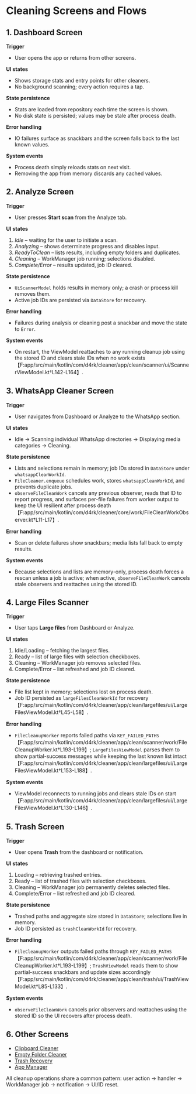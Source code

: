 # Cleaning Screens and Flows

## 1. Dashboard Screen
**Trigger**
- User opens the app or returns from other screens.

**UI states**
- Shows storage stats and entry points for other cleaners.
- No background scanning; every action requires a tap.

**State persistence**
- Stats are loaded from repository each time the screen is shown.
- No disk state is persisted; values may be stale after process death.

**Error handling**
- IO failures surface as snackbars and the screen falls back to the last known values.

**System events**
- Process death simply reloads stats on next visit.
- Removing the app from memory discards any cached values.

## 2. Analyze Screen
**Trigger**
- User presses **Start scan** from the Analyze tab.

**UI states**
1. *Idle* – waiting for the user to initiate a scan.
2. *Analyzing* – shows determinate progress and disables input.
3. *ReadyToClean* – lists results, including empty folders and duplicates.
4. *Cleaning* – WorkManager job running; selections disabled.
5. *Complete/Error* – results updated, job ID cleared.

**State persistence**
- `UiScannerModel` holds results in memory only; a crash or process kill removes them.
- Active job IDs are persisted via `DataStore` for recovery.

**Error handling**
- Failures during analysis or cleaning post a snackbar and move the state to `Error`.

**System events**
- On restart, the ViewModel reattaches to any running cleanup job using the stored ID and clears stale IDs when no work exists【F:app/src/main/kotlin/com/d4rk/cleaner/app/clean/scanner/ui/ScannerViewModel.kt†L142-L164】.

## 3. WhatsApp Cleaner Screen
**Trigger**
- User navigates from Dashboard or Analyze to the WhatsApp section.

**UI states**
- Idle → Scanning individual WhatsApp directories → Displaying media categories → Cleaning.

**State persistence**
 - Lists and selections remain in memory; job IDs stored in `DataStore` under `whatsappCleanWorkId`.
 - `FileCleaner.enqueue` schedules work, stores `whatsappCleanWorkId`, and prevents duplicate jobs.
 - `observeFileCleanWork` cancels any previous observer, reads that ID to report progress, and surfaces per-file failures from worker output to keep the UI resilient after process death【F:app/src/main/kotlin/com/d4rk/cleaner/core/work/FileCleanWorkObserver.kt†L11-L17】.

**Error handling**
- Scan or delete failures show snackbars; media lists fall back to empty results.

**System events**
 - Because selections and lists are memory-only, process death forces a rescan unless a job is active; when active, `observeFileCleanWork` cancels stale observers and reattaches using the stored ID.

## 4. Large Files Scanner
**Trigger**
- User taps **Large files** from Dashboard or Analyze.

**UI states**
1. Idle/Loading – fetching the largest files.
2. Ready – list of large files with selection checkboxes.
3. Cleaning – WorkManager job removes selected files.
4. Complete/Error – list refreshed and job ID cleared.

**State persistence**
- File list kept in memory; selections lost on process death.
- Job ID persisted as `largeFilesCleanWorkId` for recovery【F:app/src/main/kotlin/com/d4rk/cleaner/app/clean/largefiles/ui/LargeFilesViewModel.kt†L45-L58】.

**Error handling**
 - `FileCleanupWorker` reports failed paths via `KEY_FAILED_PATHS`【F:app/src/main/kotlin/com/d4rk/cleaner/app/clean/scanner/work/FileCleanupWorker.kt†L193-L199】; `LargeFilesViewModel` parses them to show partial-success messages while keeping the last known list intact【F:app/src/main/kotlin/com/d4rk/cleaner/app/clean/largefiles/ui/LargeFilesViewModel.kt†L153-L188】.

**System events**
- ViewModel reconnects to running jobs and clears stale IDs on start【F:app/src/main/kotlin/com/d4rk/cleaner/app/clean/largefiles/ui/LargeFilesViewModel.kt†L130-L146】.

## 5. Trash Screen
**Trigger**
- User opens **Trash** from the dashboard or notification.

**UI states**
1. Loading – retrieving trashed entries.
2. Ready – list of trashed files with selection checkboxes.
3. Cleaning – WorkManager job permanently deletes selected files.
4. Complete/Error – list refreshed and job ID cleared.

**State persistence**
- Trashed paths and aggregate size stored in `DataStore`; selections live in memory.
- Job ID persisted as `trashCleanWorkId` for recovery.

**Error handling**
 - `FileCleanupWorker` outputs failed paths through `KEY_FAILED_PATHS`【F:app/src/main/kotlin/com/d4rk/cleaner/app/clean/scanner/work/FileCleanupWorker.kt†L193-L199】; `TrashViewModel` reads them to show partial-success snackbars and update sizes accordingly【F:app/src/main/kotlin/com/d4rk/cleaner/app/clean/trash/ui/TrashViewModel.kt†L85-L133】.

**System events**
- `observeFileCleanWork` cancels prior observers and reattaches using the stored ID so the UI recovers after process death.

## 6. Other Screens
- [Clipboard Cleaner](clipboard_cleaner.md)
- [Empty Folder Cleaner](empty_folder_cleaner.md)
- [Trash Recovery](trash_recovery.md)
- [App Manager](app_manager.md)

All cleanup operations share a common pattern: user action → handler → WorkManager job → notification → UI/ID reset.

